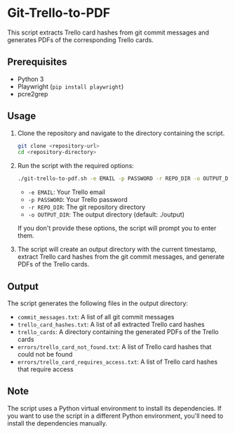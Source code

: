 # Git-Trello-to-PDF

This script extracts Trello card hashes from git commit messages and generates PDFs of the corresponding Trello cards.

## Prerequisites

- Python 3
- Playwright (`pip install playwright`)
- pcre2grep

## Usage

1. Clone the repository and navigate to the directory containing the script.

    ```bash
    git clone <repository-url>
    cd <repository-directory>
    ```

2. Run the script with the required options:

    ```bash
    ./git-trello-to-pdf.sh -e EMAIL -p PASSWORD -r REPO_DIR -o OUTPUT_DIR
    ```

    - `-e EMAIL`: Your Trello email
    - `-p PASSWORD`: Your Trello password
    - `-r REPO_DIR`: The git repository directory
    - `-o OUTPUT_DIR`: The output directory (default: ./output)

    If you don't provide these options, the script will prompt you to enter them.

3. The script will create an output directory with the current timestamp, extract Trello card hashes from the git commit messages, and generate PDFs of the Trello cards.

## Output

The script generates the following files in the output directory:

- `commit_messages.txt`: A list of all git commit messages
- `trello_card_hashes.txt`: A list of all extracted Trello card hashes
- `trello_cards`: A directory containing the generated PDFs of the Trello cards
- `errors/trello_card_not_found.txt`: A list of Trello card hashes that could not be found
- `errors/trello_card_requires_access.txt`: A list of Trello card hashes that require access

## Note

The script uses a Python virtual environment to install its dependencies. If you want to use the script in a different Python environment, you'll need to install the dependencies manually.
